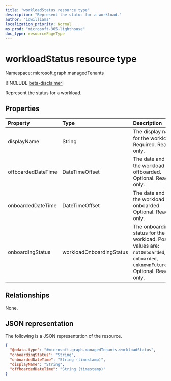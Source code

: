 ```yaml
---
title: "workloadStatus resource type"
description: "Represent the status for a workload."
author: "idwilliams"
localization_priority: Normal
ms.prod: "microsoft-365-lighthouse"
doc_type: resourcePageType
---
```


# workloadStatus resource type

Namespace: microsoft.graph.managedTenants

[!INCLUDE [beta-disclaimer](../../includes/beta-disclaimer.md)]

Represent the status for a workload.

## Properties
|Property|Type|Description|
|:---|:---|:---|
|displayName|String|The display name for the workload. Required. Read-only.|
|offboardedDateTime|DateTimeOffset|The date and time the workload was offboarded. Optional. Read-only.|
|onboardedDateTime|DateTimeOffset|The date and time the workload was onboarded. Optional. Read-only.|
|onboardingStatus|workloadOnboardingStatus|The onboarding status for the workload. Possible values are: `notOnboarded`, `onboarded`, `unknownFutureValue`. Optional. Read-only.|

## Relationships
None.

## JSON representation
The following is a JSON representation of the resource.
<!-- {
  "blockType": "resource",
  "@odata.type": "microsoft.graph.managedTenants.workloadStatus"
}
-->
``` json
{
  "@odata.type": "#microsoft.graph.managedTenants.workloadStatus",
  "onboardingStatus": "String",
  "onboardedDateTime": "String (timestamp)",
  "displayName": "String",
  "offboardedDateTime": "String (timestamp)"
}
```
